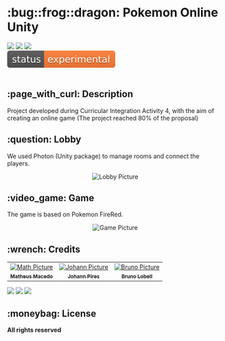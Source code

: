 <h1>:bug::frog::dragon: Pokemon Online Unity</h1>

<div style="display: inline_block">
 <img src="https://img.shields.io/badge/Unity-100000?style=for-the-badge&logo=unity&logoColor=white" />
 <img src="https://user-images.githubusercontent.com/38335297/161168657-105b010d-6302-402b-9ca8-fb5b0253c141.png" />
 <img src="http://ForTheBadge.com/images/badges/built-with-love.svg" /> 
 <br><img src="https://github.com/GIScience/badges/raw/master/status/experimental.svg" />
</div>

<br>

<h2>:page_with_curl: Description</h2>
<p>Project developed during Curricular Integration Activity 4, with the aim of creating an online game (The project reached 80% of the proposal)</p>

<h2>:question: Lobby</h2>
<p>We used Photon (Unity package) to manage rooms and connect the players. </p>
<div align="center">
  <img src="https://user-images.githubusercontent.com/38335297/158398324-9a5c5ea4-2187-4455-918b-aac5253cc5ea.PNG" width="800px;" alt="Lobby Picture"/>
</div>

<h2>:video_game: Game</h2>
<p>The game is based on Pokemon FireRed.</p>
<div align="center">
  <img src="https://user-images.githubusercontent.com/38335297/158398334-6ca09d1e-e3a9-4f0d-9ddb-166cc86589c9.PNG" width="800px;" alt="Game Picture"/>
</div>

<h2>:wrench: Credits</h2>
<table>
  <tr>
    <td align="center">
      <a href="https://github.com/Maaath">
        <img src="https://user-images.githubusercontent.com/38335297/161117931-699ddbe5-7e53-45cb-a834-bcb3bb48eb10.png" width="100px;" alt="Math Picture"/><br>
        <sub>
          <b>Matheus Macedo</b>
        </sub>
      </a>
    </td>
   <td align="center">
      <a href="https://github.com/jhppires">
        <img src="https://user-images.githubusercontent.com/38335297/161123253-a51d1a2b-a41e-476c-a249-a39256a4db90.png" width="110px;" alt="Johann Picture"/><br>
        <sub>
          <b>Johann Pires</b>
        </sub>
      </a>
   </td>
   <td align="center">
     <a href="https://github.com/brunolobell">
       <img src="https://user-images.githubusercontent.com/38335297/161174052-477dc548-67c7-4453-ba2d-38f94ea665fa.png" width="100px;" alt="Bruno Picture"/><br>
       <sub>
         <b>Bruno Lobell</b>
       </sub>
     </a>
   </td> 
 </tr>
</table>

<div style="display: inline_block"> 
 <a href = "mailto:macedo.matheus81@gmail.com"><img src="https://img.shields.io/badge/Gmail-D14836?style=for-the-badge&logo=gmail&logoColor=white" target="_blank"></a>
 <a href="https://www.linkedin.com/in/math-macedo/" target="_blank"><img src="https://img.shields.io/badge/LinkedIn-0077B5?style=for-the-badge&logo=linkedin&logoColor=white" target="_blank"></a>
 <a href="https://dks.pt/wp-content/uploads/2015/07/coming-soon.jpg"><img src="https://img.shields.io/badge/-Portf%C3%B3lio-brown?style=for-the-badge&logo=true" target="_blank"></a> 
</div>

<h2>:moneybag: License</h2>
<b>All rights reserved</b>
